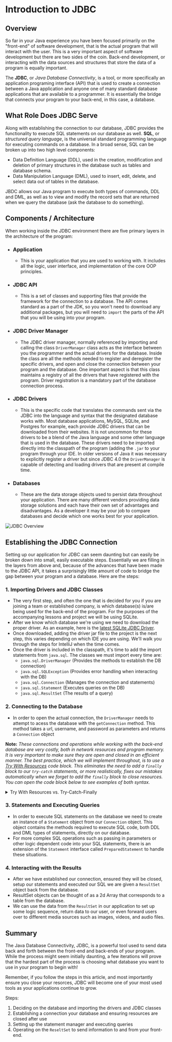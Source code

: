 # Introduction to JDBC

## Overview
So far in your Java experience you have been focused primarily on the "front-end" of software development, that is the actual program that will interact with the user. This is a very important aspect of software development but there are two sides of the coin. Back-end development, or interacting with the data sources and structures that store the data of a program is equally important. 

The **JDBC**, or _Java Database Connectivity_, is a tool, or more specifically an application programing interface (API) that is used to create a connection between a Java application and anyone one of many standard database applications that are available to a programmer. It is essentially the bridge that connects your program to your back-end, in this case, a database.

## What Role Does JDBC Serve
Along with establishing the connection to our database, JDBC provides the functionality to execute SQL statements on our database as well. **SQL**, or _structured query language_, is the universal standard programming language for executing commands on a database. In a broad sense, SQL can be broken up into two high level components:
 - Data Definition Language (DDL), used in the creation, modification and deletion of primary structures in the database such as tables and database schema.
 - Data Manipulation Language (DML), used to insert, edit, delete, and select data out of tables in the database.

JBDC allows our Java program to execute both types of commands, DDL and DML, as well as to view and modify the record sets that are returned when we query the database (ask the database to do something).

## Components / Architecture

When working inside the JDBC environment there are five primary layers in the architecture of the program:
- ### Application
  - This is your application that you are used to working with. It includes all the logic, user interface, and implementation of the core OOP principles.
- ### JDBC API
  - This is a set of classes and supporting files that provide the framework for the connection to a database. The API comes standard as a part of the JDK, so you won't need to download any additional packages, but you will need to `import` the parts of the API that you will be using into your program.
- ### JDBC Driver Manager
  - The JDBC driver manager, normally referenced by importing and calling the class `DriverManager` class acts as the interface between you the programmer and the actual drivers for the database. Inside the class are all the methods needed to register and deregister the specific drivers, and open and close the connection between your program and the database. One important aspect is that this class maintains a registry of all the drivers that have registered with the program. Driver registration is a mandatory part of the database connection process.
- ### JDBC Drivers
  - This is the specific code that translates the commands sent via the JDBC into the language and syntax that the designated database works with. Most database applications, MySQL, SQLite, and Postgres for example, each provide JDBC drivers that can be downloaded from their websites. It is not uncommon for these drivers to be a blend of the Java language and some other language that is used in the database. These drivers need to be imported directly into the classpath of the program (adding the `.jar` to your program through your IDE. In older versions of Java it was necessary to explicitly register a driver but since JDBC 4.0 the `DriverManager` is capable of detecting and loading drivers that are present at compile time.
- ### Databases
    - These are the data storage objects used to persist data throughout your application. There are many different vendors providing data storage solutions and each have their own set of advantages and disadvantages. As a developer it may be your job to compare databases and decide which one works best for your application.

![JDBC Overview](https://github.com/leftskidlow/images/blob/main/Article%20-%20JDBC%20Overview.png?raw=true)

## Establishing the JDBC Connection

Setting up our application for JDBC can seem daunting but can easily be broken down into small, easily executable steps. Essentially we are filling in the layers from above and, because of the advances that have been made to the JDBC API, it takes a surprisingly little amount of code to bridge the gap between your program and a database. Here are the steps:

### 1. Importing Drivers and JDBC Classes
  - The very first step, and often the one that is decided for you if you are joining a team or established company, is which database(s) is/are being used for the back-end of the program. For the purposes of the accompanying lessons and project we will be using SQLite.
  - After we know which database we're using we need to download the proper driver. As an example, here is the [latest SQLite JDBC Driver](https://mvnrepository.com/artifact/org.xerial/sqlite-jdbc).
  - Once downloaded, adding the driver jar file to the project is the next step, this varies depending on which IDE you are using. We'll walk you through the steps for IntelliJ when the time comes.
  - Once the driver is included in the classpath, it's time to add the import statements from `java.sql`. The classes we must import every time are:
    - `java.sql.DriverManager` (Provides the methods to establish the DB connection)
    - `java.sql.SQLException` (Provides error handling when interacting with the DB)
    - `java.sql.Connection` (Manages the connection and statements)
    - `java.sql.Statement` (Executes queries on the DB)
    - `java.sql.ResultSet` (The results of a query)
    
### 2.  Connecting to the Database
  - In order to open the actual connection, the `DriverManager` needs to attempt to acess the database with the `getConnection` method. This method takes a url, username, and password as parameters and returns a `Connection` object

**Note:** _These connections and operations while working with the back-end database are very costly, both in network resources and program memory. It is very important to make sure they are open and closed in an efficient manner. The best practice, which we will implement throughout, is to use a [Try With Resources](https://docs.oracle.com/javase/tutorial/essential/exceptions/tryResourceClose.html) code block. This eliminates the need to add a `finally` block to our `try-catch` statements, or more realistically, fixes our mistakes automatically when we forget to add the `finally` block to close resources. You can open the code block below to see examples of both syntax._

<details>
<summary>Try With Resources vs. Try-Catch-Finally</summary>

```java
import java.sql.*;

public class TryBlockExamples {
  public static void main(String[] args) {
    String url = "host:db:port";
    String userName = "admin";
    String password = "adminPassword";
    
    /*
    Try - Catch - Finally syntax. The resources are declared outside of the try block
    and then closed in the finally block. If this finally block is forgotten, the resources
    are left open.
     */
    
    Connection conn = null;
    Statement statement = null;
    ResultSet results = null;

    try {
      conn = DriverManager.getConnection(url, userName, password);
      statement = conn.createStatement();
      results = statement.executeQuery("SELECT * FROM SOMETABLE");
      // Do something with results
    } catch (SQLException e) {
      System.out.println(e.getMessage());
    } finally {
      try { results.close(); } catch (Exception e) { /* Ignored */ }
      try { statement.close(); } catch (Exception e) { /* Ignored */ }
      try { conn.close(); } catch (Exception e) { /* Ignored */ }
    }
    
    /*
    Try With Resources block, the resources are now a part of the try block itself
    and the closing of the resources is handled automatically at the end of the execution.
     */
    
    try (Connection conn1 = DriverManager.getConnection(url, userName, password); 
         Statement statement1 = conn.createStatement(); 
         ResultSet results1 = statement.executeQuery("SELECT * FROM SOMETABLE")
    ) {
      // Do something with results
    } catch (SQLException e) {
      System.out.println(e.getMessage());
    }
  }
}
```

</details>

### 3. Statements and Executing Queries
- In order to execute SQL statements on the database we need to create an instance of a `Statement` object from our `Connection` object. This object contains the methods required to execute SQL code, both DDL and DML types of statements, directly on our database.
- For more complex SQL operations such as passing in parameters or other logic dependent code into your SQL statements, there is an extension of the `Statement` interface called `PreparedStatement` to handle these situations.

### 4. Interacting with the Results
- After we have established our connection, ensured they will be closed, setup our statements and executed our SQL we are given a `ResultSet` object back from the database.
- ResultSet objects can be thought of as a 2d Array that corresponds to a table from the database.
- We can use the data from the `ResultSet` in our application to set up some logic sequence, return data to our user, or even forward users over to different media sources such as images, videos, and audio files.

## Summary
The Java Database Connectivity, JDBC, is a powerful tool used to send data back and forth between the front-end and back-ends of your program. While the process might seem initially daunting, a few iterations will prove that the hardest part of the process is choosing what database you want to use in your program to begin with!

Remember, if you follow the steps in this article, and most importantly ensure you close your resorces, JDBC will become one of your most used tools as your applications continue to grow.

Steps:
1. Deciding on the database and importing the drivers and JDBC classes
2. Establishing a connection your database and ensuring resources are closed after use
3. Setting up the statement manager and executing queries
4. Operating on the `ReseltSet` to send information to and from your front-end.
